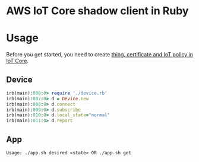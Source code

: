 # AWS IoT Core shadow client in Ruby


# Usage

Before you get started, you need to create [thing, certificate and IoT policy in IoT Core](https://docs.aws.amazon.com/iot/latest/developerguide/iot-moisture-setup.html).

## Device

```ruby
irb(main):006:0> require './device.rb'
irb(main):007:0> d = Device.new
irb(main):008:0> d.connect
irb(main):009:0> d.subscribe
irb(main):010:0> d.local_state="normal"
irb(main):011:0> d.report
```

## App

```
Usage: ./app.sh desired <state> OR ./app.sh get
```
